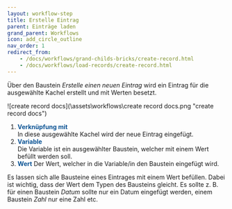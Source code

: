 ```yaml
---
layout: workflow-step
title: Erstelle Eintrag
parent: Einträge laden
grand_parent: Workflows
icon: add_circle_outline
nav_order: 1
redirect_from:
    - /docs/workflows/grand-childs-bricks/create-record.html
    - /docs/workflows/load-records/create-record.html
---
```


Über den Baustein _Erstelle einen neuen Eintrag_ wird ein Eintrag für die ausgewählte Kachel erstellt und mit Werten besetzt.

![create record docs](\assets\workflows\create record docs.png "create record docs")

1. <span style="color:#0b5394">**Verknüpfung mit**</span>  
   In diese ausgewählte Kachel wird der neue Eintrag eingefügt.
2. <span style="color:#0b5394">**Variable**</span>  
   Die Variable ist ein ausgewählter Baustein, welcher mit einem Wert befüllt werden soll.
3. <span style="color:#0b5394">**Wert**</span>
   Der Wert, welcher in die Variable/in den Baustein eingefügt wird.

Es lassen sich alle Bausteine eines Eintrages mit einem Wert befüllen. Dabei ist wichtig, dass der Wert dem Typen des Bausteins gleicht.
Es sollte z. B. für einen Baustein _Datum_ sollte nur ein Datum eingefügt werden, einem Baustein _Zahl_ nur eine Zahl etc.

